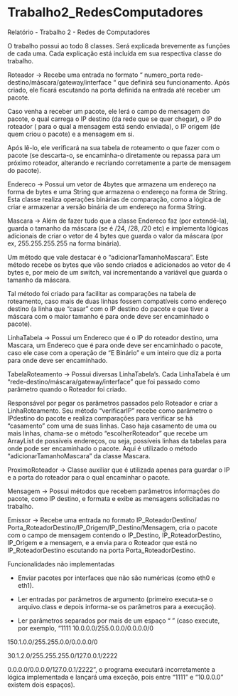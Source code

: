 # Trabalho2_RedesComputadores
Relatório - Trabalho 2 - Redes de Computadores

O trabalho possui ao todo 8 classes. Será explicada brevemente as funções de cada uma. Cada explicação está incluída em sua respectiva classe do trabalho.

Roteador → Recebe uma entrada no formato “ numero_porta rede-destino/máscara/gateway/interface “ que definirá seu funcionamento. Após criado, ele ficará escutando na porta definida na entrada até receber um pacote.

Caso venha a receber um pacote, ele lerá o campo de mensagem do pacote, o qual carrega o IP destino (da rede que se quer chegar), o IP do roteador ( para o qual a mensagem está sendo enviada), o IP origem (de quem criou o pacote) e a mensagem em si.

Após lê-lo, ele verificará na sua tabela de roteamento o que fazer com o pacote (se descarta-o, se encaminha-o diretamente ou repassa para um próximo roteador, alterando e recriando corretamente a parte de mensagem do pacote).

Endereco → Possui um vetor de 4bytes que armazena um endereço na forma de bytes e uma String que armazena o endereço na forma de String. Esta classe realiza operações binárias de comparação, como a lógica de criar e armazenar a versão binária de um endereço na forma String.

Mascara → Além de fazer tudo que a classe Endereco faz (por extendê-la), guarda o tamanho da máscara (se é /24, /28, /20 etc) e implementa lógicas adicionais de criar o vetor de 4 bytes que guarda o valor da máscara (por ex, 255.255.255.255 na forma binária).

Um método que vale destacar é o “adicionarTamanhoMascara”. Este método recebe os bytes que vão sendo criados e adicionados ao vetor de 4 bytes e, por meio de um switch, vai incrementando a variável que guarda o tamanho da máscara.

Tal método foi criado para facilitar as comparações na tabela de roteamento, caso mais de duas linhas fossem compatíveis como endereço destino (a linha que “casar” com o IP destino do pacote e que tiver a máscara com o maior tamanho é para onde deve ser encaminhado o pacote).

LinhaTabela → Possui um Endereco que é o IP do roteador destino, uma Mascara, um Endereco que é para onde deve ser encaminhado o pacote, caso ele case com a operação de “E Binário” e um inteiro que diz a porta para onde deve ser encaminhado.

TabelaRoteamento → Possui diversas LinhaTabela’s. Cada LinhaTabela é um “rede-destino/máscara/gateway/interface” que foi passado como parâmetro quando o Roteador foi criado.

Responsável por pegar os parâmetros passados pelo Roteador e criar a LinhaRoteamento. Seu método “verificarIP” recebe como parâmetro o IPdestino do pacote e realiza comparações para verificar se há “casamento” com uma de suas linhas. Caso haja casamento de uma ou mais linhas, chama-se o método “escolherRoteador” que recebe um ArrayList de possíveis endereços, ou seja, possíveis linhas da tabelas para onde pode ser encaminhado o pacote. Aqui é utilizado o método “adicionarTamanhoMascara” da classe Mascara.

ProximoRoteador → Classe auxiliar que é utilizada apenas para guardar o IP e a porta do roteador para o qual encaminhar o pacote.

Mensagem → Possui métodos que recebem parâmetros informações do pacote, como IP destino, e formata e exibe as mensagens solicitadas no trabalho.

Emissor → Recebe uma entrada no formato IP_RoteadorDestino/ Porta_RoteadorDestino/IP_Origem/IP_Destino/Mensagem, cria o pacote com o campo de mensagem contendo o IP_Destino, IP_RoteadorDestino, IP_Origem e a mensagem, e a envia para o Roteador que está no IP_RoteadorDestino escutando na porta Porta_RoteadorDestino.

Funcionalidades não implementadas

- Enviar pacotes por interfaces que não são numéricas (como eth0 e eth1).

- Ler entradas por parâmetros de argumento (primeiro executa-se o arquivo.class e depois informa-se os parâmetros para a execução).

- Ler parâmetros separados por mais de um espaço “ ” (caso execute, por exemplo, “1111 10.0.0.0/255.0.0.0/0.0.0.0/0

150.1.0.0/255.255.0.0/0.0.0.0/0

30.1.2.0/255.255.255.0/127.0.0.1/2222

0.0.0.0/0.0.0.0/127.0.0.1/2222”, o programa executará incorretamente a lógica implementada e lançará uma exceção, pois entre “1111” e “10.0.0.0” existem dois espaços).



